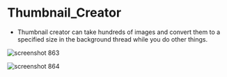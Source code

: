 # Thumbnail_Creator
* Thumbnail creator can take hundreds of images and convert them to a specified size in the background thread while you do other things.

![screenshot 863](https://user-images.githubusercontent.com/8587332/32703924-24814868-c7b2-11e7-83af-8f094792a055.png)

![screenshot 864](https://user-images.githubusercontent.com/8587332/32703925-24980ad0-c7b2-11e7-913f-4a2d2d0bd484.png)
